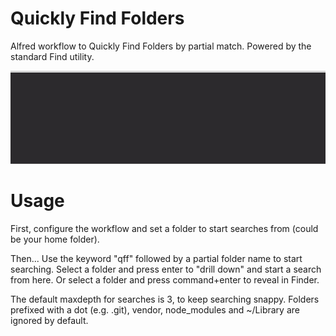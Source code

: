 # Quickly Find Folders

Alfred workflow to Quickly Find Folders by partial match. Powered by the standard Find utility.

![Demo image](demo.gif)

# Usage
First, configure the workflow and set a folder to start searches from (could be your home folder).

Then...
Use the keyword "qff" followed by a partial folder name to start searching.
Select a folder and press enter to "drill down" and start a search from here.
Or select a folder and press command+enter to reveal in Finder.

The default maxdepth for searches is 3, to keep searching snappy. 
Folders prefixed with a dot (e.g. .git), vendor, node_modules and ~/Library are ignored by default.
